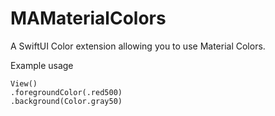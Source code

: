 # MAMaterialColors

A SwiftUI Color extension allowing you to use Material Colors.

Example usage

```
View()
.foregroundColor(.red500)
.background(Color.gray50)
```
